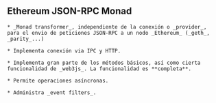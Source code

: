## Ethereum JSON-RPC Monad

    * _Monad transformer_, independiente de la conexión o _provider_,  para el envio de peticiones JSON-RPC a un nodo _Ethereum_ (_geth_, _parity_...)
    
    * Implementa conexión via IPC y HTTP.
    
    * Implementa gran parte de los métodos básicos, así como cierta funcionalidad de _web3js_. La funcionalidad es **completa**.

    * Permite operaciones asíncronas.

    * Administra _event filters_.


